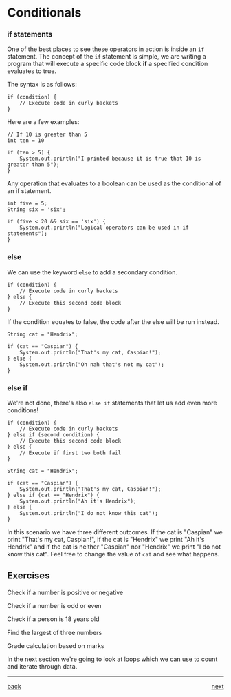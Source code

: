 # Conditionals

### if statements

One of the best places to see these operators in action is inside an `if` statement. The concept of the `if` statement is simple, we are writing a program that will execute a specific code block **if** a specified condition evaluates to true.

The syntax is as follows:

```
if (condition) {
    // Execute code in curly backets
}
```

Here are a few examples:

```
// If 10 is greater than 5
int ten = 10

if (ten > 5) {
    System.out.println("I printed because it is true that 10 is greater than 5");
}
```

Any operation that evaluates to a boolean can be used as the conditional of an if statement.

```
int five = 5;
String six = 'six';

if (five < 20 && six == 'six') {
    System.out.println("Logical operators can be used in if statements");
}

```

### else

We can use the keyword `else` to add a secondary condition.

```
if (condition) {
    // Execute code in curly backets
} else {
    // Execute this second code block
}
```

If the condition equates to false, the code after the else will be run instead.

```
String cat = "Hendrix";

if (cat == "Caspian") {
    System.out.println("That's my cat, Caspian!");
} else {
    System.out.println("Oh nah that's not my cat");
}
```

### else if

We're not done, there's also `else if` statements that let us add even more conditions!

```
if (condition) {
    // Execute code in curly backets
} else if (second condition) {
    // Execute this second code block
} else {
    // Execute if first two both fail
}

String cat = "Hendrix";

if (cat == "Caspian") {
    System.out.println("That's my cat, Caspian!");
} else if (cat == "Hendrix") {
    System.out.println("Ah it's Hendrix");
} else {
    System.out.println("I do not know this cat");
}
```

In this scenario we have three different outcomes. If the cat is "Caspian" we print "That's my cat, Caspian!", if the cat is "Hendrix" we print "Ah it's Hendrix" and if the cat is neither "Caspian" nor "Hendrix" we print "I do not know this cat". Feel free to change the value of `cat` and see what happens.

## Exercises

Check if a number is positive or negative

Check if a number is odd or even

Check if a person is 18 years old

Find the largest of three numbers

Grade calculation based on marks

In the next section we're going to look at loops which we can use to count and iterate through data.

---

[back](../README.md) <span style="float: right;">[next](04_loops.md)</span>
